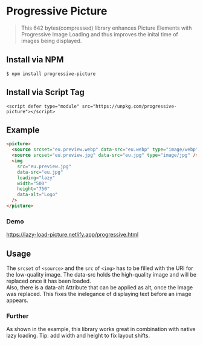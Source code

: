 # Progressive Picture

> This 642 bytes(compressed) library enhances Picture Elements with Progressive Image Loading and thus improves the inital time of images being displayed.

## Install via NPM

```
$ npm install progressive-picture
```

## Install via Script Tag

```
<script defer type="module" src="https://unpkg.com/progressive-picture"></script>
```

## Example

```html
<picture>
  <source srcset="eu.preview.webp" data-src="eu.webp" type="image/webp" />
  <source srcset="eu.preview.jpg" data-src="eu.jpg" type="image/jpg" />
  <img
    src="eu.preview.jpg"
    data-src="eu.jpg"
    loading="lazy"
    width="500"
    height="750"
    data-alt="Logo"
  />
</picture>
```
### Demo
https://lazy-load-picture.netlify.app/progressive.html

## Usage

The `srcset` of `<source>` and the `src` of `<img>` has to be filled with the URI for the low-quality image. The data-src holds the high-quality image and will be replaced once it has been loaded.  
Also, there is a data-alt Attribute that can be applied as alt, once the Image was replaced. This fixes the inelegance of displaying text before an image appears.

### Further

As shown in the example, this library works great in combination with native lazy loading. Tip: add width and height to fix layout shifts.
